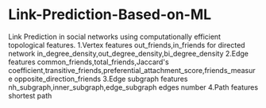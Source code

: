 # Link-Prediction-Based-on-ML
Link Prediction in social networks using computationally efficient topological features.
1.Vertex features
out_friends,in_friends for directed network
in_degree_density,out_degree_density,bi_degree_density
2.Edge features
common_friends,total_friends,Jaccard's coefficient,transitive_friends,preferential_attachment_score,friends_measure
opposite_direction_friends
3.Edge subgraph features
nh_subgraph,inner_subgraph,edge_subgraph edges number
4.Path features
shortest path
